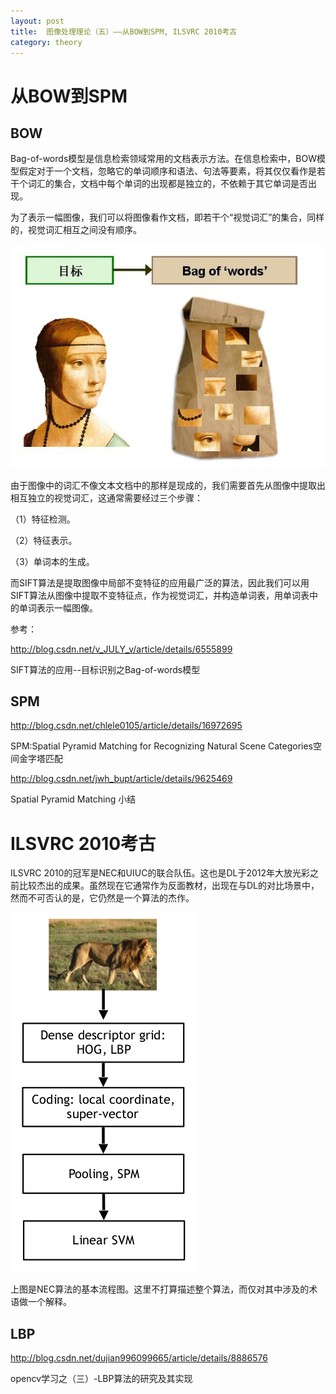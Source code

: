 ```yaml
---
layout: post
title:  图像处理理论（五）——从BOW到SPM, ILSVRC 2010考古
category: theory 
---
```


# 从BOW到SPM

## BOW

Bag-of-words模型是信息检索领域常用的文档表示方法。在信息检索中，BOW模型假定对于一个文档，忽略它的单词顺序和语法、句法等要素，将其仅仅看作是若干个词汇的集合，文档中每个单词的出现都是独立的，不依赖于其它单词是否出现。

为了表示一幅图像，我们可以将图像看作文档，即若干个“视觉词汇”的集合，同样的，视觉词汇相互之间没有顺序。

![](/images/article/cv_bow.jpg)

由于图像中的词汇不像文本文档中的那样是现成的，我们需要首先从图像中提取出相互独立的视觉词汇，这通常需要经过三个步骤：

（1）特征检测。

（2）特征表示。

（3）单词本的生成。

而SIFT算法是提取图像中局部不变特征的应用最广泛的算法，因此我们可以用SIFT算法从图像中提取不变特征点，作为视觉词汇，并构造单词表，用单词表中的单词表示一幅图像。



参考：

http://blog.csdn.net/v_JULY_v/article/details/6555899

SIFT算法的应用--目标识别之Bag-of-words模型

## SPM

http://blog.csdn.net/chlele0105/article/details/16972695

SPM:Spatial Pyramid Matching for Recognizing Natural Scene Categories空间金字塔匹配

http://blog.csdn.net/jwh_bupt/article/details/9625469

Spatial Pyramid Matching 小结

# ILSVRC 2010考古

ILSVRC 2010的冠军是NEC和UIUC的联合队伍。这也是DL于2012年大放光彩之前比较杰出的成果。虽然现在它通常作为反面教材，出现在与DL的对比场景中，然而不可否认的是，它仍然是一个算法的杰作。

![](/images/article/ILSVRC_2010.png)

上图是NEC算法的基本流程图。这里不打算描述整个算法，而仅对其中涉及的术语做一个解释。

## LBP

http://blog.csdn.net/dujian996099665/article/details/8886576

opencv学习之（三）-LBP算法的研究及其实现



